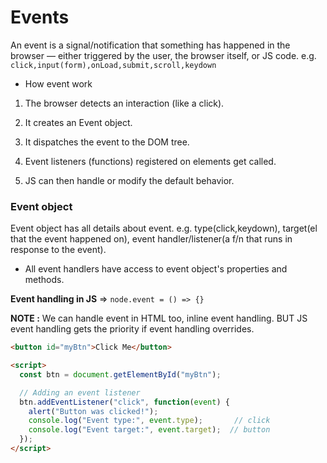 # Events

An event is a signal/notification that something has happened in the browser — either triggered by the user, the browser itself, or JS code. e.g. `click,input(form),onLoad,submit,scroll,keydown`

- How event work

1. The browser detects an interaction (like a click).

2. It creates an Event object.

3. It dispatches the event to the DOM tree.

4. Event listeners (functions) registered on elements get called.

5. JS can then handle or modify the default behavior.


### Event object

Event object has all details about event. e.g. type(click,keydown), target(el that the event happened on), event handler/listener(a f/n that runs in response to the event).

- All event handlers have access to event object's properties and methods.
  
**Event handling in JS** => `node.event = () => {}` 

**NOTE :** We can handle event in HTML too, inline event handling. BUT JS event handling gets the priority if event handling overrides.

```html
<button id="myBtn">Click Me</button>

<script>
  const btn = document.getElementById("myBtn");

  // Adding an event listener
  btn.addEventListener("click", function(event) {
    alert("Button was clicked!");
    console.log("Event type:", event.type);       // click
    console.log("Event target:", event.target);  // button
  });
</script>
```
